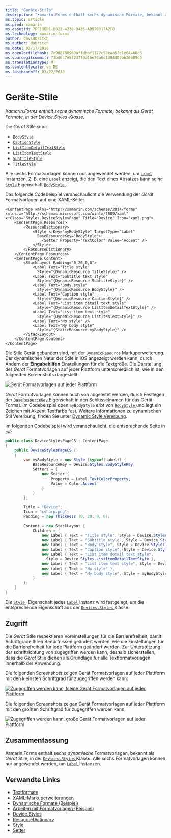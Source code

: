 ```yaml
---
title: "Geräte-Stile"
description: "Xamarin.Forms enthält sechs dynamische Formate, bekannt als Gerät Formate, in der Device.Styles-Klasse."
ms.topic: article
ms.prod: xamarin
ms.assetid: 7FF19ED1-0822-4238-9435-AD970317A2F8
ms.technology: xamarin-forms
author: davidbritch
ms.author: dabritch
ms.date: 02/17/2016
ms.openlocfilehash: 7e9d8768969affdbaf1172c59eaa5fc1e64460e8
ms.sourcegitcommit: 73bd0c7e5f237f0a1be70a6c1384309bb26609d5
ms.translationtype: MT
ms.contentlocale: de-DE
ms.lasthandoff: 03/22/2018
---
```

# <a name="device-styles"></a>Geräte-Stile

_Xamarin.Forms enthält sechs dynamische Formate, bekannt als Gerät Formate, in der Device.Styles-Klasse._

Die *Gerät* Stile sind:

- [`BodyStyle`](https://developer.xamarin.com/api/field/Xamarin.Forms.Device+Styles.BodyStyle/)
- [`CaptionStyle`](https://developer.xamarin.com/api/field/Xamarin.Forms.Device+Styles.CaptionStyle/)
- [`ListItemDetailTextStyle`](https://developer.xamarin.com/api/field/Xamarin.Forms.Device+Styles.ListItemDetailTextStyle/)
- [`ListItemTextStyle`](https://developer.xamarin.com/api/field/Xamarin.Forms.Device+Styles.ListItemTextStyle/)
- [`SubtitleStyle`](https://developer.xamarin.com/api/field/Xamarin.Forms.Device+Styles.SubtitleStyle/)
- [`TitleStyle`](https://developer.xamarin.com/api/field/Xamarin.Forms.Device+Styles.TitleStyle/)

Alle sechs Formatvorlagen können nur angewendet werden, um [ `Label` ](https://developer.xamarin.com/api/type/Xamarin.Forms.Label/) Instanzen. Z. B. eine `Label` anzeigt, die den Text eines Absatzes kann seine [ `Style` ](https://developer.xamarin.com/api/property/Xamarin.Forms.VisualElement.Style/) Eigenschaft [ `BodyStyle` ](https://developer.xamarin.com/api/field/Xamarin.Forms.Device+Styles.BodyStyle/).

Das folgende Codebeispiel veranschaulicht die Verwendung der *Gerät* Formatvorlagen auf eine XAML-Seite:

```xaml
<ContentPage xmlns="http://xamarin.com/schemas/2014/forms" xmlns:x="http://schemas.microsoft.com/winfx/2009/xaml" x:Class="Styles.DeviceStylesPage" Title="Device" Icon="xaml.png">
    <ContentPage.Resources>
        <ResourceDictionary>
            <Style x:Key="myBodyStyle" TargetType="Label"
              BaseResourceKey="BodyStyle">
                <Setter Property="TextColor" Value="Accent" />
            </Style>
        </ResourceDictionary>
    </ContentPage.Resources>
    <ContentPage.Content>
        <StackLayout Padding="0,20,0,0">
            <Label Text="Title style"
              Style="{DynamicResource TitleStyle}" />
            <Label Text="Subtitle text style"
              Style="{DynamicResource SubtitleStyle}" />
            <Label Text="Body style"
              Style="{DynamicResource BodyStyle}" />
            <Label Text="Caption style"
              Style="{DynamicResource CaptionStyle}" />
            <Label Text="List item detail text style"
              Style="{DynamicResource ListItemDetailTextStyle}" />
            <Label Text="List item text style"
              Style="{DynamicResource ListItemTextStyle}" />
            <Label Text="No style" />
            <Label Text="My body style"
              Style="{StaticResource myBodyStyle}" />
        </StackLayout>
    </ContentPage.Content>
</ContentPage>
```

Die Stile Gerät gebunden sind, mit der `DynamicResource` Markuperweiterung. Der dynamischen Natur der Stile in iOS angezeigt werden kann, durch Ändern der **Eingabehilfen** Einstellungen für die Textgröße. Die Darstellung der *Gerät* Formatvorlagen auf jeder Plattform unterschiedlich ist, wie in den folgenden Screenshots dargestellt:

![](device-images/device-styles.png "Gerät Formatvorlagen auf jeder Plattform")

*Gerät* Formatvorlagen können auch von abgeleitet werden, durch Festlegen der [ `BaseResourceKey` ](https://developer.xamarin.com/api/property/Xamarin.Forms.Style.BaseResourceKey/) Eigenschaft in den Schlüsselnamen für das Gerät-Format. Im Codebeispiel oben `myBodyStyle` erbt von [ `BodyStyle` ](https://developer.xamarin.com/api/field/Xamarin.Forms.Device+Styles.BodyStyle/) und legt ein Zeichen mit Akzent Textfarbe fest. Weitere Informationen zu dynamischen Stil Vererbung, finden Sie unter [Dynamic Style Vererbung](~/xamarin-forms/user-interface/styles/dynamic.md#dynamic-style-inheritance).

Im folgenden Codebeispiel wird veranschaulicht, die entsprechende Seite in c#:

```csharp
public class DeviceStylesPageCS : ContentPage
{
    public DeviceStylesPageCS ()
    {
        var myBodyStyle = new Style (typeof(Label)) {
            BaseResourceKey = Device.Styles.BodyStyleKey,
            Setters = {
                new Setter {
                    Property = Label.TextColorProperty,
                    Value = Color.Accent
                }
            }
        };

        Title = "Device";
        Icon = "csharp.png";
        Padding = new Thickness (0, 20, 0, 0);

        Content = new StackLayout {
            Children = {
                new Label { Text = "Title style", Style = Device.Styles.TitleStyle },
                new Label { Text = "Subtitle style", Style = Device.Styles.SubtitleStyle },
                new Label { Text = "Body style", Style = Device.Styles.BodyStyle },
                new Label { Text = "Caption style", Style = Device.Styles.CaptionStyle },
                new Label { Text = "List item detail text style",
                  Style = Device.Styles.ListItemDetailTextStyle },
                new Label { Text = "List item text style", Style = Device.Styles.ListItemTextStyle },
                new Label { Text = "No style" },
                new Label { Text = "My body style", Style = myBodyStyle }
            }
        };
    }
}
```

Die [ `Style` ](https://developer.xamarin.com/api/property/Xamarin.Forms.VisualElement.Style/) -Eigenschaft jedes [ `Label` ](https://developer.xamarin.com/api/type/Xamarin.Forms.Label/) Instanz wird festgelegt, um die entsprechende Eigenschaft aus der [ `Devices.Styles` ](https://developer.xamarin.com/api/type/Xamarin.Forms.Device+Styles/) Klasse.

## <a name="accessibility"></a>Zugriff

Die *Gerät* Stile respektieren Voreinstellungen für die Barrierefreiheit, damit Schriftgrade Ihren Bedürfnissen geändert werden, wie die Einstellungen für die Barrierefreiheit für jede Plattform geändert werden. Zur Unterstützung der schriftrichtung von zugegriffen werden kann, deshalb sicherstellen, dass die *Gerät* Stile dienen als Grundlage für alle Textformatvorlagen innerhalb der Anwendung.

Die folgenden Screenshots zeigen Gerät Formatvorlagen auf jeder Plattform mit den kleinsten Schriftgrad für zugegriffen werden kann:

[![](device-images/minimum-size.png "Zugegriffen werden kann, kleine Gerät Formatvorlagen auf jeder Plattform")](device-images/minimum-size-large.png#lightbox "zugegriffen werden kann, kleine Gerät Formatvorlagen auf jeder Plattform")

Die folgenden Screenshots zeigen Gerät Formatvorlagen auf jeder Plattform mit den größten Schriftgrad für zugegriffen werden kann:

![](device-images/maximum-size.png "Zugegriffen werden kann, große Gerät Formatvorlagen auf jeder Plattform")

## <a name="summary"></a>Zusammenfassung

Xamarin.Forms enthält sechs *dynamische* Formatvorlagen, bekannt als *Gerät* Stile, in der [ `Devices.Styles` ](https://developer.xamarin.com/api/type/Xamarin.Forms.Device+Styles/) Klasse. Alle sechs Formatvorlagen können nur angewendet werden, um [ `Label` ](https://developer.xamarin.com/api/type/Xamarin.Forms.Label/) Instanzen.


## <a name="related-links"></a>Verwandte Links

- [Textformate](~/xamarin-forms/user-interface/text/styles.md)
- [XAML-Markuperweiterungen](~/xamarin-forms/xaml/xaml-basics/xaml-markup-extensions.md)
- [Dynamische Formate (Beispiel)](https://developer.xamarin.com/samples/xamarin-forms/UserInterface/Styles/DynamicStyles/)
- [Arbeiten mit Formatvorlagen (Beispiel)](https://developer.xamarin.com/samples/xamarin-forms/WorkingWithStyles/)
- [Device.Styles](https://developer.xamarin.com/api/type/Xamarin.Forms.Device+Styles/)
- [ResourceDictionary](https://developer.xamarin.com/api/type/Xamarin.Forms.ResourceDictionary/)
- [Style](https://developer.xamarin.com/api/type/Xamarin.Forms.Style/)
- [Setter](https://developer.xamarin.com/api/type/Xamarin.Forms.Setter/)
